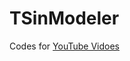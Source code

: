 # TSinModeler

Codes for [YouTube Vidoes](https://www.youtube.com/playlist?list=PL3Kpg24plvaaZtEXH-2hNVJvy9s5sPyqZ)
